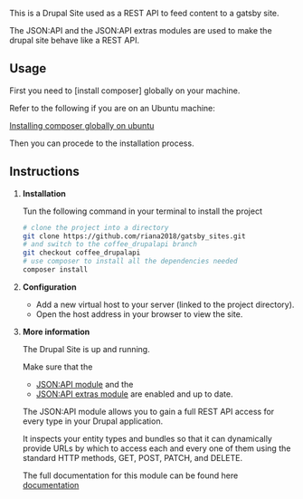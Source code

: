This is a Drupal Site used as a REST API to feed content to a gatsby site.

The JSON:API and the JSON:API extras modules are used to make the drupal site behave like a REST API.

## Usage
First you need to [install composer] globally on your machine.

Refer to the following if you are on an Ubuntu machine:

[Installing composer globally on ubuntu](https://www.digitalocean.com/community/tutorials/how-to-install-and-use-composer-on-ubuntu-18-04 "Installing composer globally on ubuntu")


Then you can procede to the installation process.
## Instructions

1.  **Installation**

    Tun the following command in your terminal to install the project

    ```sh
    # clone the project into a directory
    git clone https://github.com/riana2018/gatsby_sites.git
    # and switch to the coffee_drupalapi branch
    git checkout coffee_drupalapi
    # use composer to install all the dependencies needed
    composer install

    ```
1.  **Configuration**

    * Add a new virtual host to your server (linked to the project directory).
    * Open the host address in your browser to view the site.

1.  **More information**

    The Drupal Site is up and running.

    Make sure that the
    * [JSON:API module](https://www.drupal.org/project/jsonapi "JSON:API module") and the
    * [JSON:API extras module](https://www.drupal.org/project/jsonapi_extras "JSON:API extras module") are enabled and up to date.

    The JSON:API module allows you to gain a full REST API access for every type in your Drupal application.

    It inspects your entity types and bundles so that it can dynamically provide URLs by which to access each and every one of them using the standard HTTP methods, GET, POST, PATCH, and DELETE.

    The full documentation for this module can be found here [documentation](https://www.drupal.org/docs/8/modules/jsonapi/jsonapi "documentation")
